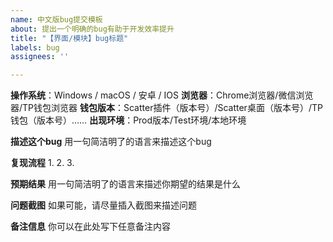 ```yaml
---
name: 中文版bug提交模板
about: 提出一个明确的bug有助于开发效率提升
title: "【界面/模块】bug标题"
labels: bug
assignees: ''

---
```


**操作系统**：Windows / macOS / 安卓 / IOS
**浏览器**：Chrome浏览器/微信浏览器/TP钱包浏览器
**钱包版本**：Scatter插件（版本号）/Scatter桌面（版本号）/TP钱包（版本号）……
**出现环境**：Prod版本/Test环境/本地环境

**描述这个bug**
用一句简洁明了的语言来描述这个bug

**复现流程**
1. 
2. 
3. 

**预期结果**
用一句简洁明了的语言来描述你期望的结果是什么

**问题截图**
如果可能，请尽量插入截图来描述问题

**备注信息**
你可以在此处写下任意备注内容
